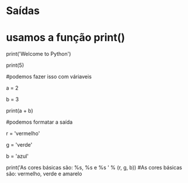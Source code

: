 # Saídas

# usamos a função print()

print('Welcome to Python')

print(5)

#podemos fazer isso com váriaveis

a = 2

b = 3

print(a + b)


#podemos formatar a saída

r = 'vermelho'

g = 'verde'

b = 'azul'

print('As cores básicas são: %s, %s e %s ' % (r, g, b))
#As cores básicas são: vermelho, verde e amarelo